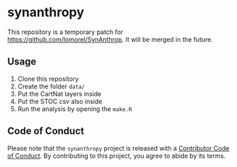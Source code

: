 
<!-- README.md is generated from README.Rmd. Please edit that file -->

# synanthropy

<!-- badges: start -->
<!-- badges: end -->

This repository is a temporary patch for
<https://github.com/lomorel/SynAnthrop>. It will be merged in the
future.

## Usage

1.  Clone this repository
2.  Create the folder `data/`
3.  Put the CartNat layers inside
4.  Put the STOC csv also inside
5.  Run the analysis by opening the `make.R`

## Code of Conduct

Please note that the `synanthropy` project is released with a
[Contributor Code of
Conduct](https://www.contributor-covenant.org/version/2/1/code_of_conduct/).
By contributing to this project, you agree to abide by its terms.
